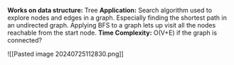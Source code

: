 
**Works on data structure:** Tree 
**Application:** Search algorithm used to explore nodes and edges in a graph. Especially finding the shortest path in an undirected graph. Applying BFS to a graph lets up visit all the nodes reachable from the start node. 
**Time Complexity:** O(V+E) if the graph is connected? 

![[Pasted image 20240725112830.png]]




